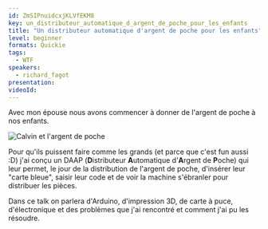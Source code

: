 ```yaml
---
id: ZmSIPnuidcxjKLVfEKM8
key: un_distributeur_automatique_d_argent_de_poche_pour_les_enfants
title: "Un distributeur automatique d'argent de poche pour les enfants"
level: beginner
formats: Quickie
tags:
  - WTF
speakers:
  - richard_fagot
presentation:
videoId:
---
```

Avec mon épouse nous avons commencer à donner de l'argent de poche à nos enfants.

![Calvin et l'argent de poche](https://i.pinimg.com/originals/ad/47/94/ad47940ca35ce4bd5122a916abf9f589.png)

Pour qu'ils puissent faire comme les grands (et parce que c'est fun aussi :D) j'ai conçu un DAAP (**D**istributeur **A**utomatique d'**A**rgent de **P**oche) qui leur permet, le jour de la distribution de l'argent de poche, d'insérer  leur "carte bleue", saisir leur code et de voir la machine s'ébranler pour distribuer les pièces.

Dans ce talk on parlera d'Arduino, d'impression 3D, de carte à puce, d'électronique et des problèmes que j'ai rencontré et comment j'ai pu les résoudre.
